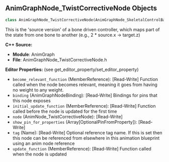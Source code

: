 ## AnimGraphNode_TwistCorrectiveNode Objects

```python
class AnimGraphNode_TwistCorrectiveNode(AnimGraphNode_SkeletalControlBase)
```

This is the 'source version' of a bone driven controller, which maps part of the state from one bone to another (e.g., 2 * source.x -> target.z)

**C++ Source:**

- **Module**: AnimGraph
- **File**: AnimGraphNode_TwistCorrectiveNode.h

**Editor Properties:** (see get_editor_property/set_editor_property)

- ``become_relevant_function`` (MemberReference):  [Read-Write] Function called when the node becomes relevant, meaning it goes from having no weight to any weight.
- ``binding`` (AnimGraphNodeBinding):  [Read-Write] Bindings for pins that this node exposes
- ``initial_update_function`` (MemberReference):  [Read-Write] Function called before the node is updated for the first time
- ``node`` (AnimNode_TwistCorrectiveNode):  [Read-Write]
- ``show_pin_for_properties`` (Array[OptionalPinFromProperty]):  [Read-Write]
- ``tag`` (Name):  [Read-Write] Optional reference tag name. If this is set then this node can be referenced from elsewhere in this animation blueprint using an anim node reference
- ``update_function`` (MemberReference):  [Read-Write] Function called when the node is updated

<a id="unreal.AnimGraphNode_TwoBoneIK"></a>
